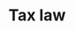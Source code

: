 ---
layout: category
category: tax-law
title: Tax law
description: Get the legal help you need for complex tax issues. Our attorneys can assist with tax planning, audits, disputes, and compliance.
permalink: /tax-law/
---